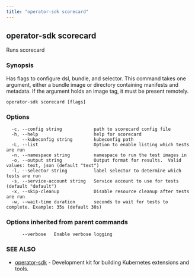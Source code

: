 ```yaml
---
title: "operator-sdk scorecard"
---
```

## operator-sdk scorecard

Runs scorecard

### Synopsis

Has flags to configure dsl, bundle, and selector. This command takes
one argument, either a bundle image or directory containing manifests and metadata.
If the argument holds an image tag, it must be present remotely.

```
operator-sdk scorecard [flags]
```

### Options

```
  -c, --config string            path to scorecard config file
  -h, --help                     help for scorecard
      --kubeconfig string        kubeconfig path
  -L, --list                     Option to enable listing which tests are run
  -n, --namespace string         namespace to run the test images in
  -o, --output string            Output format for results.  Valid values: text, json (default "text")
  -l, --selector string          label selector to determine which tests are run
  -s, --service-account string   Service account to use for tests (default "default")
  -x, --skip-cleanup             Disable resource cleanup after tests are run
  -w, --wait-time duration       seconds to wait for tests to complete. Example: 35s (default 30s)
```

### Options inherited from parent commands

```
      --verbose   Enable verbose logging
```

### SEE ALSO

* [operator-sdk](../operator-sdk)	 - Development kit for building Kubernetes extensions and tools.


